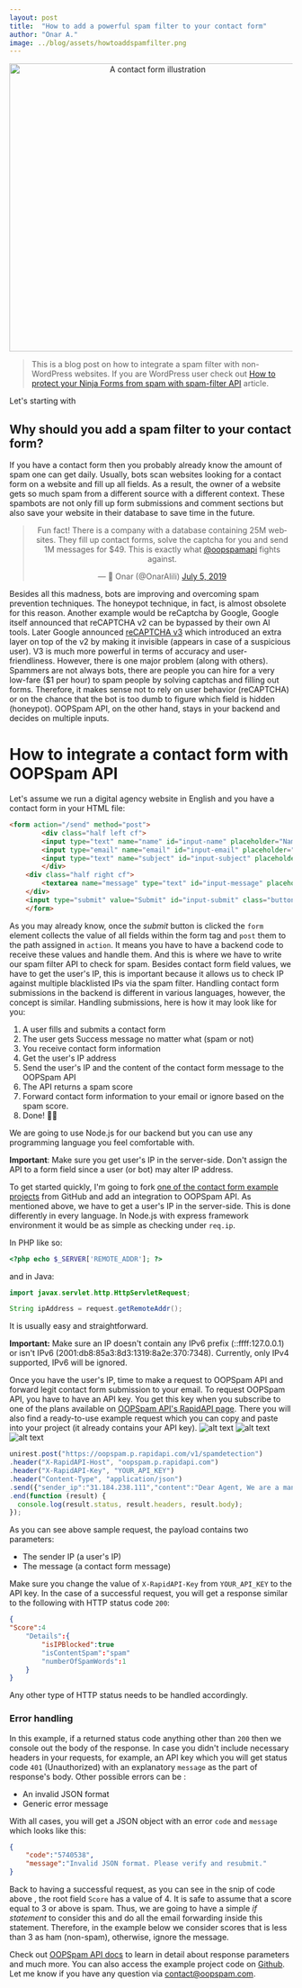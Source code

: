 ```yaml
---
layout: post
title:  "How to add a powerful spam filter to your contact form"
author: "Onar A."
image: ../blog/assets/howtoaddspamfilter.png
---
```

<center><img width="512" alt="A contact form illustration" src="../assets/howtoaddspamfilter.png"></center>

> This is a blog post on how to integrate a spam filter with non-WordPress websites. If you are WordPress user check out [How to protect your Ninja Forms from spam with spam-filter API](https://www.oopspam.com/blog/2019-09-23/oopspam-antispam-wordpress-supports-ninja-forms) article.

Let's starting with
## Why should you add a spam filter to your contact form?
If you have a contact form then you probably already know the amount of spam one can get daily. Usually, bots scan websites looking for a contact form on a website and fill up all fields. As a result, the owner of a website gets so much spam from a different source with a different context. These spambots are not only fill up form submissions and comment sections but also save your website in their database to save time in the future.
<center><blockquote class="twitter-tweet"><p lang="en" dir="ltr">Fun fact! There is a company with a database containing 25M websites. They fill up contact forms, solve the captcha for you and send 1M messages for $49. This is exactly what <a href="https://twitter.com/oopspamapi?ref_src=twsrc%5Etfw">@oopspamapi</a> fights against.</p>&mdash; 🐾 Onar (@OnarAlili) <a href="https://twitter.com/OnarAlili/status/1147141090023284736?ref_src=twsrc%5Etfw">July 5, 2019</a></blockquote> <script async src="https://platform.twitter.com/widgets.js" charset="utf-8"></script> </center>

Besides all this madness, bots are improving and overcoming spam prevention techniques. The honeypot technique, in fact, is almost obsolete for this reason. Another example would be reCaptcha by Google, Google itself announced that reCAPTCHA v2 can be bypassed by their own AI tools. Later Google announced [reCAPTCHA v3](https://www.google.com/recaptcha/intro/v3.html) which introduced an extra layer on top of the v2 by making it invisible (appears in case of a suspicious user). V3 is much more powerful in terms of accuracy and user-friendliness. However, there is one major problem (along with others). Spammers are not always bots, there are people you can hire for a very low-fare ($1 per hour) to spam people by solving captchas and filling out forms. Therefore, it makes sense not to rely on user behavior (reCAPTCHA) or on the chance that the bot is too dumb to figure which field is hidden (honeypot). OOPSpam API, on the other hand, stays in your backend and decides on multiple inputs. 
# How to integrate a contact form with OOPSpam API
Let's assume we run a digital agency website in English and you have a contact form in your HTML file:
```html
<form action="/send" method="post">
        <div class="half left cf">
        <input type="text" name="name" id="input-name" placeholder="Name" class="four columns">
        <input type="email" name="email" id="input-email" placeholder="Email address" class="four columns">
        <input type="text" name="subject" id="input-subject" placeholder="Subject" class="four columns">
        </div>
    <div class="half right cf">
        <textarea name="message" type="text" id="input-message" placeholder="Message" class="twelve columns"></textarea>
    </div>
    <input type="submit" value="Submit" id="input-submit" class="button-primary">
    </form>
```
As you may already know, once the _submit_ button is clicked the ```form``` element collects the value of all fields within the form tag and ```post``` them to the path assigned in ```action```. It means you have to have a backend code to receive these values and handle them. And this is where we have to write our spam filter API to check for spam.
Besides contact form field values, we have to get the user's IP, this is important because it allows us to check IP against multiple blacklisted IPs via the spam filter. 
Handling contact form submissions in the backend is different in various languages, however, the concept is similar. Handling submissions, here is how it may look like for you:
1. A user fills and submits a contact form
2. The user gets Success message no matter what (spam or not)
3. You receive contact form information
4. Get the user's IP address
5. Send the user's IP and the content of the contact form message to the OOPSpam API
6. The API returns a spam score
7. Forward contact form information to your email or ignore based on the spam score.
8. Done! 💪🏼

We are going to use Node.js for our backend but you can use any programming language you feel comfortable with. 

**Important**: Make sure you get user's IP in the server-side. Don't assign the API to a form field since a user (or bot) may alter IP address. 

To get started quickly, I'm going to fork [one of the contact form example projects](https://github.com/germancutraro/Contact-Form-nodejs) from GitHub and add an integration to OOPSpam API.
As mentioned above, we have to get a user's IP in the server-side. This is done differently in every language. 
In Node.js with express framework environment it would be as simple as checking under ```req.ip```.

In PHP like so:
```php
<?php echo $_SERVER['REMOTE_ADDR']; ?>
```
and in Java:
```java
import javax.servlet.http.HttpServletRequest;

String ipAddress = request.getRemoteAddr();
```

It is usually easy and straightforward. 

**Important:** Make sure an IP doesn't contain any IPv6 prefix (::ffff:127.0.0.1) or isn't IPv6 (2001:db8:85a3:8d3:1319:8a2e:370:7348). Currently, only IPv4 supported, IPv6 will be ignored.

Once you have the user's IP, time to make a request to OOPSpam API and forward legit contact form submission to your email. To request OOPSpam API, you have to have an API key. You get this key when you subscribe to one of the plans available on [OOPSpam API's RapidAPI page](https://rapidapi.com/oopspam/api/oopspam-spam-filter). There you will also find a ready-to-use example request which you can copy and paste into your project (it already contains your API key).
	![alt text](../assets/OOPSpamAPI_on_RapidAPI.png "OOPSpam API on RapidAPI marketplace")
    ![alt text](../assets/OOPSpamAPI_Pricing.png "OOPSpam API's Pricing on RapidAPI marketplace")
    ![alt text](../assets/OOPSpamAPI_CodeSnippet.png "OOPSpam API test from browser on RapidAPI marketplace")
    
```javascript
unirest.post("https://oopspam.p.rapidapi.com/v1/spamdetection")
.header("X-RapidAPI-Host", "oopspam.p.rapidapi.com")
.header("X-RapidAPI-Key", "YOUR_API_KEY")
.header("Content-Type", "application/json")
.send({"sender_ip":"31.184.238.111","content":"Dear Agent, We are a manufacturing company which specializes in supplying Aluminum Rod with Zinc Alloy Rod to customers worldwide, based in Japan, Asia.We have been unable to follow up payments effectively for transactions with debtor customers in your country due to our distant locations, thus our reason for requesting for your services representation."})
.end(function (result) {
  console.log(result.status, result.headers, result.body);
});
```
As you can see above sample request, the payload contains two parameters:
- The sender IP (a user's IP)
- The message (a contact form message)

Make sure you change the value of ```X-RapidAPI-Key``` from ```YOUR_API_KEY``` to the API key.
In the case of a successful request, you will get a response similar to the following with HTTP status code ```200```: 
```json
{
"Score":4
    "Details":{
        "isIPBlocked":true
        "isContentSpam":"spam"
        "numberOfSpamWords":1
    }
}
```
Any other type of HTTP status needs to be handled accordingly.
### Error handling
In this example, if a returned status code anything other than ```200``` then we console out the body of the response. In case you didn't include necessary headers in your requests, for example, an API key which you will get status code ```401```  (Unauthorized) with an explanatory ```message``` as the part of response's body. Other possible errors can be :
- An invalid JSON format
- Generic error message

With all cases, you will get a JSON object with an error ```code``` and ```message``` which looks like this:
```json
{
    "code":"5740538",
    "message":"Invalid JSON format. Please verify and resubmit."
}
````

Back to having a successful request, as you can see in the snip of code above , the root field ```Score``` has a value of 4. It is safe to assume that a score equal to 3 or above is spam.  Thus, we are going to have a simple _if statement_ to consider this and do all the email forwarding inside this statement. Therefore, in the example below we consider scores that is less than 3 as ham (non-spam), otherwise, ignore the message.
<script src="https://gist.github.com/onaralili/b4d8238f31fff719cb7d845fcba4851b.js"></script>

Check out [OOPSpam API docs](https://rapidapi.com/oopspam/api/oopspam-spam-filter/details) to learn in detail about response parameters and much more.
You can also access the example project code on [Github](https://github.com/OOPSpam/Contact-Form-nodejs). Let me know if you have any question via contact@oopspam.com.
